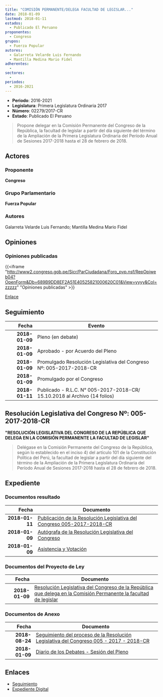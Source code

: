 ```yaml
---
title: "COMISIÓN PERMANENTE/DELEGA FACULTAD DE LEGISLAR..."
date: 2018-01-09
lastmod: 2018-01-11
estados: 
  - Publicado El Peruano
proponentes: 
  - Congreso
grupos: 
  - Fuerza Popular
autores: 
  - Galarreta Velarde Luis Fernando
  - Mantilla Medina Mario Fidel
adherentes: 
  - 
sectores: 
  - 
periodos: 
  - 2016-2021
---
```


- **Periodo**: 2016-2021
- **Legislatura**: Primera Legislatura Ordinaria 2017
- **Número**: 02279/2017-CR
- **Estado**: Publicado El Peruano

> Propone delegar en la Comisión Permanente del Congreso de la República, la facultad de legislar a partir del día siguiente del término de la Ampliación de la Primera Legislatura Ordinaria del Período Anual de Sesiones 2017-2018 hasta el 28 de febrero de 2018.


## Actores

### Proponente

**Congreso**

### Grupo Parlamentario

**Fuerza Popular**

### Autores

Galarreta Velarde Luis Fernando; Mantilla Medina Mario Fidel


## Opiniones

### Opiniones publicadas

{{<iframe "http://www2.congreso.gob.pe/Sicr/ParCiudadana/Foro_pvp.nsf/RepOpiweb04?OpenForm&Db=689B9DD8EF2A51E40525821000620C01&View=yyyy&Col=zzzzz" "Opiniones publicadas" >}}

[Enlace](http://www2.congreso.gob.pe/Sicr/ParCiudadana/Foro_pvp.nsf/RepOpiweb04?OpenForm&Db=689B9DD8EF2A51E40525821000620C01&View=yyyy&Col=zzzzz)

## Seguimiento

| Fecha | Evento |
|------:|--------|
| **2018-01-09** | Pleno (en debate)|
| **2018-01-09** | Aprobado - por Acuerdo del Pleno|
| **2018-01-09** | Promulgado Resolución Legislativa del Congreso Nº: 005-2017-2018-CR|
| **2018-01-09** | Promulgado por el Congreso|
| **2018-01-11** | Publicado - R.L.C. N° 005-2017-2018-CR/ 15.10.2018 al Archivo (14 folios)|

## Resolución Legislativa del Congreso Nº: 005-2017-2018-CR

**"RESOLUCIÓN LEGISLATIVA DEL CONGRESO DE LA REPÚBLICA QUE DELEGA EN LA COMISIÓN PERMANENTE LA FACULTAD DE LEGISLAR"**

> Delégase en la Comisión Permanente del Congreso de la República, según lo establecido en el inciso 4) del artículo 101 de la Constitución Política del Perú, la facultad de legislar a partir del día siguiente del término de la Ampliación de la Primera Legislatura Ordinaria del Período Anual de Sesiones 2017-2018 hasta el 28 de febrero de 2018.


## Expediente


### Documentos resultado

| Fecha | Documento |
|------:|--------|
| **2018-01-11** | [Publicación de la Resolución Legislativa del Congreso 005-2017-2018-CR](http://www.leyes.congreso.gob.pe/Documentos/2016_2021/Resolucion_Legislativa_del_Congreso/RLG-005-2017-2018-CR.pdf) |
| **2018-01-09** | [Autógrafa de la Resolución Legislativa del Congreso](http://www.leyes.congreso.gob.pe/Documentos/2016_2021/Autografas/Resolucion_Legislativa_del_Congreso/AU0227920180112.pdf) |
| **2018-01-09** | [Asistencia y Votación](http://www.leyes.congreso.gob.pe/Documentos/2016_2021/Asistencia_y_Votacion/Proyectos_de_Ley/AV02279_20180109.pdf) |

### Documentos del Proyecto de Ley

| Fecha | Documento |
|------:|--------|
| **2018-01-09** | [Resolución Legislativa del Congreso de la República que delega en la Comisión Permanente la facultad de legislar](http://www.leyes.congreso.gob.pe/Documentos/2016_2021/Proyectos_de_Ley_y_de_Resoluciones_Legislativas/PL02279_20180109.pdf) |

### Documentos de Anexo

| Fecha | Documento |
|------:|--------|
| **2018-08-24** | [Seguimiento del proceso de la Resolución Legislativa del Congreso 005 - 2017 - 2018-CR](http://www.leyes.congreso.gob.pe/Documentos/2016_2021/Seguimiento_de_Proyectos_de_Ley/02279PL20180824.pdf) |
| **2018-01-09** | [Diario de los Debates - Sesión del Pleno](http://www2.congreso.gob.pe/Sicr/DiarioDebates/Publicad.nsf/SesionesPleno/05256D6E0073DFE905258211005D6F41/$FILE/PLO-2017-26.pdf) |

## Enlaces 

- [Seguimiento](http://www2.congreso.gob.pe/Sicr/TraDocEstProc/CLProLey2016.nsf/f7fff46988ca05b1052578e100829cc7/8d8905ec9c8c35e305258210006d806a?OpenDocument)
- [Expediente Digital](http://www2.congreso.gob.pe/Sicr/TraDocEstProc/CLProLey2016.nsf/f7fff46988ca05b1052578e100829cc7/8d8905ec9c8c35e305258210006d806a?OpenDocument&Click=05257FB7005EB655.eb71d0cf91d8294e05256cdf006b5706/$Body/0.1C6C)
